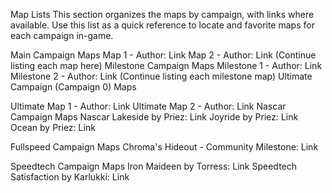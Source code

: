 Map Lists
This section organizes the maps by campaign, with links where available. Use this list as a quick reference to locate and favorite maps for each campaign in-game.

Main Campaign Maps
Map 1 - Author: Link
Map 2 - Author: Link
(Continue listing each map here)
Milestone Campaign Maps
Milestone 1 - Author: Link
Milestone 2 - Author: Link
(Continue listing each milestone map)
Ultimate Campaign (Campaign 0) Maps

Ultimate Map 1 - Author: Link
Ultimate Map 2 - Author: Link
Nascar Campaign Maps
Nascar Lakeside by Priez: Link
Joyride by Priez: Link
Ocean by Priez: Link

Fullspeed Campaign Maps
Chroma's Hideout - Community Milestone: Link

Speedtech Campaign Maps
Iron Maideen by Torress: Link
Speedtech Satisfaction by Karlukki: Link